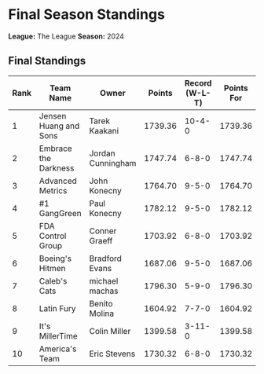 # Final Season Standings

**League:** The League
**Season:** 2024

## Final Standings

| Rank | Team Name | Owner | Points | Record (W-L-T) | Points For | Points Against |
|------|-----------|-------|--------|----------------|------------|----------------|
| 1 | Jensen Huang and Sons | Tarek Kaakani | 1739.36 | 10-4-0 | 1739.36 | 1675.58 |
| 2 | Embrace the Darkness | Jordan Cunningham | 1747.74 | 6-8-0 | 1747.74 | 1691.24 |
| 3 | Advanced Metrics | John Konecny | 1764.70 | 9-5-0 | 1764.70 | 1611.68 |
| 4 | #1 GangGreen | Paul Konecny | 1782.12 | 9-5-0 | 1782.12 | 1689.06 |
| 5 | FDA Control Group | Conner Graeff | 1703.92 | 6-8-0 | 1703.92 | 1715.70 |
| 6 | Boeing's Hitmen  | Bradford Evans | 1687.06 | 9-5-0 | 1687.06 | 1642.94 |
| 7 | Caleb's Cats | michael machas | 1796.30 | 5-9-0 | 1796.30 | 1765.80 |
| 8 | Latin Fury | Benito Molina | 1604.92 | 7-7-0 | 1604.92 | 1647.10 |
| 9 | It's MillerTime | Colin Miller | 1399.58 | 3-11-0 | 1399.58 | 1698.36 |
| 10 | America's Team | Eric Stevens | 1730.32 | 6-8-0 | 1730.32 | 1818.56 |
